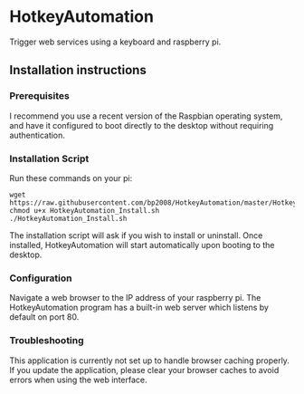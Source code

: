 # HotkeyAutomation
Trigger web services using a keyboard and raspberry pi.

## Installation instructions

### Prerequisites

I recommend you use a recent version of the Raspbian operating system, and have it configured to boot directly to the desktop without requiring authentication.

### Installation Script

Run these commands on your pi:

```
wget https://raw.githubusercontent.com/bp2008/HotkeyAutomation/master/HotkeyAutomation/HotkeyAutomation_Install.sh
chmod u+x HotkeyAutomation_Install.sh
./HotkeyAutomation_Install.sh
```

The installation script will ask if you wish to install or uninstall.  Once installed, HotkeyAutomation will start automatically upon booting to the desktop.

### Configuration

Navigate a web browser to the IP address of your raspberry pi.  The HotkeyAutomation program has a built-in web server which listens by default on port 80.

### Troubleshooting

This application is currently not set up to handle browser caching properly.  If you update the application, please clear your browser caches to avoid errors when using the web interface.
